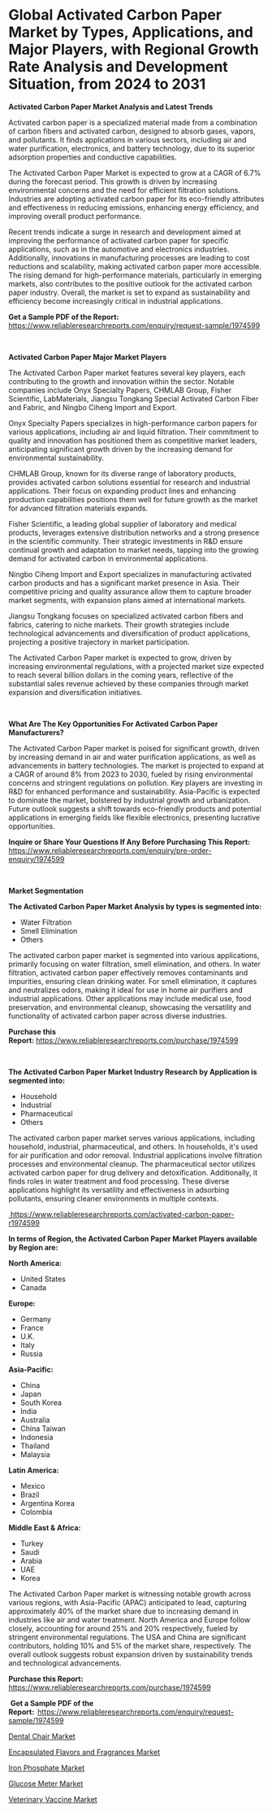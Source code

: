 <p><h1>Global Activated Carbon Paper Market by Types, Applications, and Major Players, with Regional Growth Rate Analysis and Development Situation, from 2024 to 2031</h1></p><p><strong>Activated Carbon Paper Market Analysis and Latest Trends</strong></p>
<p><p>Activated carbon paper is a specialized material made from a combination of carbon fibers and activated carbon, designed to absorb gases, vapors, and pollutants. It finds applications in various sectors, including air and water purification, electronics, and battery technology, due to its superior adsorption properties and conductive capabilities.</p><p>The Activated Carbon Paper Market is expected to grow at a CAGR of 6.7% during the forecast period. This growth is driven by increasing environmental concerns and the need for efficient filtration solutions. Industries are adopting activated carbon paper for its eco-friendly attributes and effectiveness in reducing emissions, enhancing energy efficiency, and improving overall product performance.</p><p>Recent trends indicate a surge in research and development aimed at improving the performance of activated carbon paper for specific applications, such as in the automotive and electronics industries. Additionally, innovations in manufacturing processes are leading to cost reductions and scalability, making activated carbon paper more accessible. The rising demand for high-performance materials, particularly in emerging markets, also contributes to the positive outlook for the activated carbon paper industry. Overall, the market is set to expand as sustainability and efficiency become increasingly critical in industrial applications.</p></p>
<p><strong>Get a Sample PDF of the Report:&nbsp;</strong> <a href="https://www.reliableresearchreports.com/enquiry/request-sample/1974599?utm_campaign=16&utm_medium=2&utm_source=Github&utm_content=ia&utm_term=08112024&utm_id=activated-carbon-paper">https://www.reliableresearchreports.com/enquiry/request-sample/1974599</a></p>
<p>&nbsp;</p>
<p><strong>Activated Carbon Paper Major Market Players</strong></p>
<p><p>The Activated Carbon Paper market features several key players, each contributing to the growth and innovation within the sector. Notable companies include Onyx Specialty Papers, CHMLAB Group, Fisher Scientific, LabMaterials, Jiangsu Tongkang Special Activated Carbon Fiber and Fabric, and Ningbo Ciheng Import and Export.</p><p>Onyx Specialty Papers specializes in high-performance carbon papers for various applications, including air and liquid filtration. Their commitment to quality and innovation has positioned them as competitive market leaders, anticipating significant growth driven by the increasing demand for environmental sustainability.</p><p>CHMLAB Group, known for its diverse range of laboratory products, provides activated carbon solutions essential for research and industrial applications. Their focus on expanding product lines and enhancing production capabilities positions them well for future growth as the market for advanced filtration materials expands.</p><p>Fisher Scientific, a leading global supplier of laboratory and medical products, leverages extensive distribution networks and a strong presence in the scientific community. Their strategic investments in R&D ensure continual growth and adaptation to market needs, tapping into the growing demand for activated carbon in environmental applications.</p><p>Ningbo Ciheng Import and Export specializes in manufacturing activated carbon products and has a significant market presence in Asia. Their competitive pricing and quality assurance allow them to capture broader market segments, with expansion plans aimed at international markets.</p><p>Jiangsu Tongkang focuses on specialized activated carbon fibers and fabrics, catering to niche markets. Their growth strategies include technological advancements and diversification of product applications, projecting a positive trajectory in market participation.</p><p>The Activated Carbon Paper market is expected to grow, driven by increasing environmental regulations, with a projected market size expected to reach several billion dollars in the coming years, reflective of the substantial sales revenue achieved by these companies through market expansion and diversification initiatives.</p></p>
<p>&nbsp;</p>
<p><strong>What Are The Key Opportunities For Activated Carbon Paper Manufacturers?</strong></p>
<p><p>The Activated Carbon Paper market is poised for significant growth, driven by increasing demand in air and water purification applications, as well as advancements in battery technologies. The market is projected to expand at a CAGR of around 8% from 2023 to 2030, fueled by rising environmental concerns and stringent regulations on pollution. Key players are investing in R&D for enhanced performance and sustainability. Asia-Pacific is expected to dominate the market, bolstered by industrial growth and urbanization. Future outlook suggests a shift towards eco-friendly products and potential applications in emerging fields like flexible electronics, presenting lucrative opportunities.</p></p>
<p><strong>Inquire or Share Your Questions If Any Before Purchasing This Report:</strong> <a href="https://www.reliableresearchreports.com/enquiry/pre-order-enquiry/1974599?utm_campaign=16&utm_medium=2&utm_source=Github&utm_content=ia&utm_term=08112024&utm_id=activated-carbon-paper">https://www.reliableresearchreports.com/enquiry/pre-order-enquiry/1974599</a></p>
<p>&nbsp;</p>
<p><strong>Market Segmentation</strong></p>
<p><strong>The Activated Carbon Paper Market Analysis by types is segmented into:</strong></p>
<p><ul><li>Water Filtration</li><li>Smell Elimination</li><li>Others</li></ul></p>
<p><p>The activated carbon paper market is segmented into various applications, primarily focusing on water filtration, smell elimination, and others. In water filtration, activated carbon paper effectively removes contaminants and impurities, ensuring clean drinking water. For smell elimination, it captures and neutralizes odors, making it ideal for use in home air purifiers and industrial applications. Other applications may include medical use, food preservation, and environmental cleanup, showcasing the versatility and functionality of activated carbon paper across diverse industries.</p></p>
<p><strong>Purchase this Report:&nbsp;</strong><a href="https://www.reliableresearchreports.com/purchase/1974599?utm_campaign=16&utm_medium=2&utm_source=Github&utm_content=ia&utm_term=08112024&utm_id=activated-carbon-paper">https://www.reliableresearchreports.com/purchase/1974599</a></p>
<p>&nbsp;</p>
<p><strong>The Activated Carbon Paper Market Industry Research by Application is segmented into:</strong></p>
<p><ul><li>Household</li><li>Industrial</li><li>Pharmaceutical</li><li>Others</li></ul></p>
<p><p>The activated carbon paper market serves various applications, including household, industrial, pharmaceutical, and others. In households, it's used for air purification and odor removal. Industrial applications involve filtration processes and environmental cleanup. The pharmaceutical sector utilizes activated carbon paper for drug delivery and detoxification. Additionally, it finds roles in water treatment and food processing. These diverse applications highlight its versatility and effectiveness in adsorbing pollutants, ensuring cleaner environments in multiple contexts.</p></p>
<p><a href="https://www.reliableresearchreports.com/activated-carbon-paper-r1974599?utm_campaign=16&utm_medium=2&utm_source=Github&utm_content=ia&utm_term=08112024&utm_id=activated-carbon-paper">&nbsp;https://www.reliableresearchreports.com/activated-carbon-paper-r1974599</a></p>
<p><strong>In terms of Region, the Activated Carbon Paper Market Players available by Region are:</strong></p>
<p>
    <p> <strong> North America: </strong>
        <ul>
            <li>United States</li>
            <li>Canada</li>
        </ul>
        </p> 
    <p> <strong> Europe: </strong>
        <ul>
            <li>Germany</li>
            <li>France</li>
            <li>U.K.</li>
            <li>Italy</li>
            <li>Russia</li>
        </ul>
        </p> 
    <p> <strong> Asia-Pacific: </strong>
        <ul>
            <li>China</li>
            <li>Japan</li>
            <li>South Korea</li>
            <li>India</li>
            <li>Australia</li>
            <li>China Taiwan</li>
            <li>Indonesia</li>
            <li>Thailand</li>
            <li>Malaysia</li>
        </ul>
        </p> 
    <p> <strong> Latin America: </strong>
        <ul>
            <li>Mexico</li>
            <li>Brazil</li>
            <li>Argentina Korea</li>
            <li>Colombia</li>
        </ul>
        </p> 
    <p> <strong> Middle East & Africa: </strong>
        <ul>
            <li>Turkey</li>
            <li>Saudi</li>
            <li>Arabia</li>
            <li>UAE</li>
            <li>Korea</li>
        </ul>
    </p>
    </p>
<p><p>The Activated Carbon Paper market is witnessing notable growth across various regions, with Asia-Pacific (APAC) anticipated to lead, capturing approximately 40% of the market share due to increasing demand in industries like air and water treatment. North America and Europe follow closely, accounting for around 25% and 20% respectively, fueled by stringent environmental regulations. The USA and China are significant contributors, holding 10% and 5% of the market share, respectively. The overall outlook suggests robust expansion driven by sustainability trends and technological advancements.</p></p>
<p><strong>Purchase this Report: </strong><a href="https://www.reliableresearchreports.com/purchase/1974599?utm_campaign=16&utm_medium=2&utm_source=Github&utm_content=ia&utm_term=08112024&utm_id=activated-carbon-paper">https://www.reliableresearchreports.com/purchase/1974599</a></p>
<p>&nbsp;<strong>Get a Sample PDF of the Report:&nbsp;&nbsp;</strong><a href="https://www.reliableresearchreports.com/enquiry/request-sample/1974599?utm_campaign=16&utm_medium=2&utm_source=Github&utm_content=ia&utm_term=08112024&utm_id=activated-carbon-paper">https://www.reliableresearchreports.com/enquiry/request-sample/1974599</a></p>
<p><strong></strong></p>
<p><p><a href="https://issuu.com/reportprime-2/docs/dental-chair-market-size-2030.pptx_71703f53d0168d?utm_campaign=16&utm_medium=2&utm_source=Github&utm_content=ia&utm_term=08112024&utm_id=activated-carbon-paper">Dental Chair Market</a></p><p><a href="https://github.com/cecilahoi7/Market-Research-Report-List-1/blob/main/encapsulated-flavors-and-fragrances-market.md?utm_campaign=16&utm_medium=2&utm_source=Github&utm_content=ia&utm_term=08112024&utm_id=activated-carbon-paper">Encapsulated Flavors and Fragrances Market</a></p><p><a href="https://github.com/boringzqthorperec/Market-Research-Report-List-1/blob/main/iron-phosphate-market.md?utm_campaign=16&utm_medium=2&utm_source=Github&utm_content=ia&utm_term=08112024&utm_id=activated-carbon-paper">Iron Phosphate Market</a></p><p><a href="https://issuu.com/reportprime-2/docs/glucose-meter-market-size-2030.pptx_c2bcde87e7718c?utm_campaign=16&utm_medium=2&utm_source=Github&utm_content=ia&utm_term=08112024&utm_id=activated-carbon-paper">Glucose Meter Market</a></p><p><a href="https://issuu.com/reportprime-2/docs/veterinary-vaccine-market-size-2030_97979ebbbaa2c5?utm_campaign=16&utm_medium=2&utm_source=Github&utm_content=ia&utm_term=08112024&utm_id=activated-carbon-paper">Veterinary Vaccine Market</a></p></p>